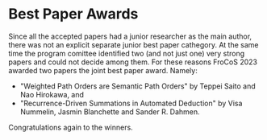 # Best Paper Awards

Since all the accepted papers had a junior researcher as the main author,
there was not an explicit separate junior best paper cathegory.
At the same time the program comittee identified two (and not just one)
very strong papers and could not decide among them. For these reasons
FroCoS 2023 awarded two papers the joint best paper award. Namely:

* "Weighted Path Orders are Semantic Path Orders" by Teppei Saito and Nao Hirokawa, and
* "Recurrence-Driven Summations in Automated Deduction" by Visa Nummelin, Jasmin Blanchette and Sander R. Dahmen.

Congratulations again to the winners.
